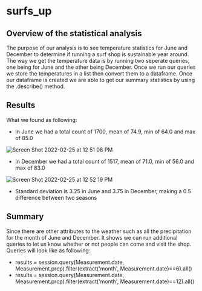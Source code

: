 # surfs_up
## Overview of the statistical analysis
The purpose of our analysis is to see temperature statistics for June and December to determine if running a surf shop is sustainable year around. The way we get the temperature data is by running two seperate queries, one being for June and the other being December. Once we run our queries we store the temperatures in a list then convert them to a dataframe. Once our dataframe is created we are able to get our summary statistics by using the .describe() method. 
## Results
What we found as following:
-  In June we had a total count of 1700, mean of 74.9, min of 64.0 and max of 85.0


![Screen Shot 2022-02-25 at 12 51 08 PM](https://user-images.githubusercontent.com/95242493/155785661-ad848c0d-3a48-4791-8d3b-244a9b15261a.png)

- In December we had a total count of 1517, mean of 71.0, min of 56.0 and max of 83.0


 ![Screen Shot 2022-02-25 at 12 52 19 PM](https://user-images.githubusercontent.com/95242493/155785817-b236976a-0df8-46fd-b782-bd77158dda0d.png)
 
 
 
 
- Standard deviation is 3.25 in June and 3.75 in December, making a 0.5 difference between two seasons

## Summary
Since there are other attributes to the weather such as all the precipitation for the month of June and December. It shows we can run additional queries to let us know whether or not people can come and visit the shop. Queries will look like as following:
- results = session.query(Measurement.date, Measurement.prcp).filter(extract('month', Measurement.date)==6).all()
- results = session.query(Measurement.date, Measurement.prcp).filter(extract('month', Measurement.date)==12).all()
